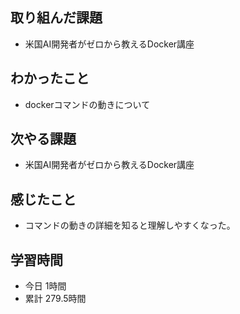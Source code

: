 ## 取り組んだ課題
- 米国AI開発者がゼロから教えるDocker講座
## わかったこと
- dockerコマンドの動きについて
## 次やる課題
- 米国AI開発者がゼロから教えるDocker講座
## 感じたこと
- コマンドの動きの詳細を知ると理解しやすくなった。
## 学習時間
- 今日 1時間
- 累計 279.5時間
